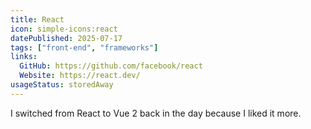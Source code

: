 ```yaml
---
title: React
icon: simple-icons:react
datePublished: 2025-07-17
tags: ["front-end", "frameworks"]
links:
  GitHub: https://github.com/facebook/react
  Website: https://react.dev/
usageStatus: storedAway
---
```


I switched from React to Vue 2 back in the day because I liked it more.
